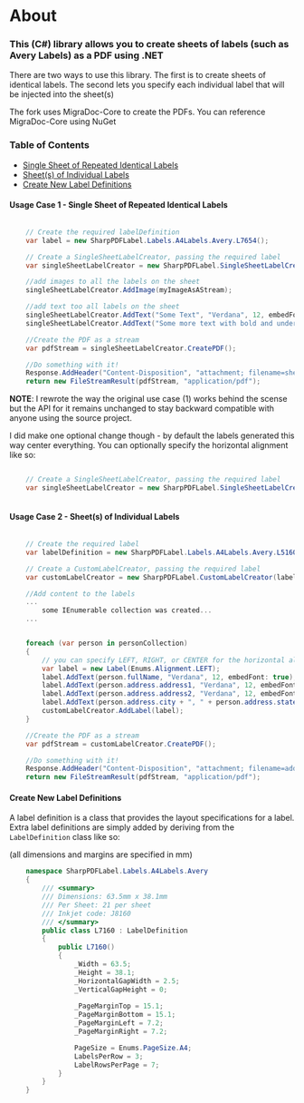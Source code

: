 About
=====

### This (C#) library allows you to create sheets of labels (such as Avery Labels) as a PDF using .NET

There are two ways to use this library. The first is to create sheets of identical labels. The second
lets you specify each individual label that will be injected into the sheet(s)

The fork uses MigraDoc-Core to create the PDFs. You can reference MigraDoc-Core using NuGet


### Table of Contents
* <a href="#sameLabels">Single Sheet of Repeated Identical Labels</a>
* <a href="#uniqueLabels">Sheet(s) of Individual Labels</a>
* <a href="#definingLabelDefs">Create New Label Definitions</a>


 

#### Usage Case 1 - Single Sheet of Repeated Identical Labels  <a name="sameLabels"></a>
```cs

	// Create the required labelDefinition
	var label = new SharpPDFLabel.Labels.A4Labels.Avery.L7654();

	// Create a SingleSheetLabelCreator, passing the required label
	var singleSheetLabelCreator = new SharpPDFLabel.SingleSheetLabelCreator(label);

	//add images to all the labels on the sheet
	singleSheetLabelCreator.AddImage(myImageAsAStream);

	//add text too all labels on the sheet
	singleSheetLabelCreator.AddText("Some Text", "Verdana", 12, embedFont: true);
	singleSheetLabelCreator.AddText("Some more text with bold and underlined text", "Verdana", 12, true, SharpPDFLabel.Enums.FontStyle.BOLD, SharpPDFLabel.Enums.FontStyle.UNDERLINE);

	//Create the PDF as a stream
	var pdfStream = singleSheetLabelCreator.CreatePDF();

	//Do something with it!
	Response.AddHeader("Content-Disposition", "attachment; filename=sheet_of_labels.pdf");
	return new FileStreamResult(pdfStream, "application/pdf");
```

**NOTE**: I rewrote the way the original use case (1) works behind the scense but the API for it remains unchanged to stay backward compatible with anyone using the source project.

I did make one optional change though - by default the labels generated this way center everything. You can optionally specify the horizontal alignment like so:

```cs

	// Create a SingleSheetLabelCreator, passing the required label
	var singleSheetLabelCreator = new SharpPDFLabel.SingleSheetLabelCreator(label, Enums.Alignment.LEFT);
	
```




#### Usage Case 2 - Sheet(s) of Individual Labels  <a name="uniqueLabels"></a>
```cs

	// Create the required label
	var labelDefinition = new SharpPDFLabel.Labels.A4Labels.Avery.L5160();

	// Create a CustomLabelCreator, passing the required label
	var customLabelCreator = new SharpPDFLabel.CustomLabelCreator(label);

	//Add content to the labels
	... 
		some IEnumerable collection was created...
	...


    foreach (var person in personCollection)
    {
		// you can specify LEFT, RIGHT, or CENTER for the horizontal alignment during Label construction
        var label = new Label(Enums.Alignment.LEFT);
        label.AddText(person.fullName, "Verdana", 12, embedFont: true);
        label.AddText(person.address.address1, "Verdana", 12, embedFont: true);
        label.AddText(person.address.address2, "Verdana", 12, embedFont: true);
        label.AddText(person.address.city + ", " + person.address.stateCode + " " + person.address.zipCode, "Verdana", 12, embedFont: true);
        customLabelCreator.AddLabel(label);
    }

	//Create the PDF as a stream
	var pdfStream = customLabelCreator.CreatePDF();

	//Do something with it!
	Response.AddHeader("Content-Disposition", "attachment; filename=address_labels.pdf");
	return new FileStreamResult(pdfStream, "application/pdf");
```

#### Create New Label Definitions<a name="definingLabelDefs"></a>
A label definition is a class that provides the layout specifications for a label. Extra label definitions are simply added by deriving from the `LabelDefinition` class like so:

(all dimensions and margins are specified in mm)
```cs
	namespace SharpPDFLabel.Labels.A4Labels.Avery
	{
		/// <summary>
		/// Dimensions: 63.5mm x 38.1mm 
		/// Per Sheet: 21 per sheet 
		/// Inkjet code: J8160
		/// </summary>
		public class L7160 : LabelDefinition
		{
			public L7160()
			{
				_Width = 63.5;
				_Height = 38.1;
				_HorizontalGapWidth = 2.5;
				_VerticalGapHeight = 0;
				
				_PageMarginTop = 15.1;
				_PageMarginBottom = 15.1;
				_PageMarginLeft = 7.2;
				_PageMarginRight = 7.2;

				PageSize = Enums.PageSize.A4;
				LabelsPerRow = 3;
				LabelRowsPerPage = 7;
			}
		}
	}
```

